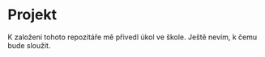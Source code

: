 ﻿# Projekt

K založení tohoto repozitáře mě přivedl úkol ve škole.
Ještě nevím, k čemu bude sloužit.
